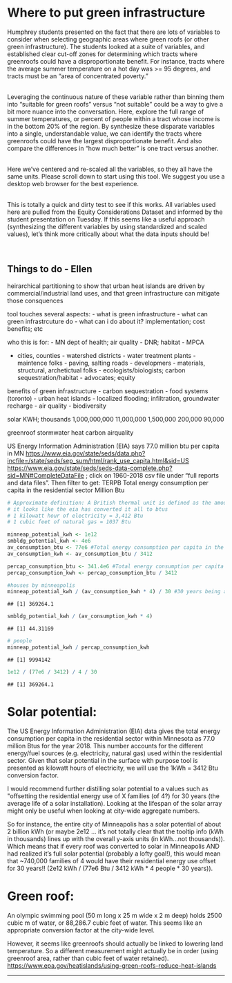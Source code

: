 
# Where to put green infrastructure

Humphrey students presented on the fact that there are lots of variables
to consider when selecting geographic areas where green roofs (or other
green infrastructure). The students looked at a suite of variables, and
established clear cut-off zones for determining which tracts where
greenroofs could have a disproportionate benefit. For instance, tracts
where the average summer temperature on a hot day was &gt;= 95 degrees,
and tracts must be an “area of concentrated poverty.”

<br> Leveraging the continuous nature of these variable rather than
binning them into “suitable for green roofs” versus “not suitable” could
be a way to give a bit more nuance into the conversation. Here, explore
the full range of summer temperatures, or percent of people within a
tract whose income is in the bottom 20% of the region. By synthesize
these disparate variables into a single, understandable value, we can
identify the tracts where greenroofs could have the largest
disproportionate benefit. And also compare the differences in “how much
better” is one tract versus another.

<br> Here we’ve centered and re-scaled all the variables, so they all
have the same units. Please scroll down to start using this tool. We
suggest you use a desktop web browser for the best experience.

<br> This is totally a quick and dirty test to see if this works. All
variables used here are pulled from the Equity Considerations Dataset
and informed by the student presentation on Tuesday. If this seems like
a useful approach (synthesizing the different variables by using
standardized and scaled values), let’s think more critically about what
the data inputs should be!

<br>

## Things to do - Ellen

heirarchical partitioning to show that urban heat islands are driven by
commercial/industrial land uses, and that green infrastructure can
mitigate those consquences

tool touches several aspects: - what is green infrastructure - what can
green infrastrcuture do - what can i do about it? implementation; cost
benefits; etc

who this is for: - MN dept of health; air quality - DNR; habitat - MPCA
- cities, counties - watershed districts - water treatment plants -
maintence folks - paving, salting roads - developmers - materials,
structural, archetictual folks - ecologists/biologists; carbon
sequestration/habitat - advocates; equity

benefits of green infrastructure - carbon sequestration - food systems
(toronto) - urban heat islands - localized flooding; infiltration,
groundwater recharge - air quality - biodiversity

solar KWH; thousands 1,000,000,000 11,000,000 1,500,000 200,000 90,000

greenroof stormwater heat carbon airquality

US Energy Information Administration (EIA) says 77.0 million btu per
capita in MN
<https://www.eia.gov/state/seds/data.php?incfile=/state/seds/sep_sum/html/rank_use_capita.html&sid=US>
<https://www.eia.gov/state/seds/seds-data-complete.php?sid=MN#CompleteDataFile>
; click on 1960-2018 csv file under “full reports and data files”. Then
filter to get: TERPB Total energy consumption per capita in the
residential sector Million Btu

``` r
# Approximate definition: A British thermal unit is defined as the amount of heat required to raise the temperature of one pound of water by one degree Fahrenheit. A kitchen match has about 1 btu of heat energy
# it looks like the eia has converted it all to btus
# 1 kilowatt hour of electricity = 3,412 Btu
# 1 cubic feet of natural gas = 1037 Btu

minneap_potential_kwh <- 1e12
smbldg_potential_kwh <- 4e6
av_consumption_btu <- 77e6 #Total energy consumption per capita in the residential sector
av_consumption_kwh <- av_consumption_btu / 3412

percap_consumption_btu <- 341.4e6 #Total energy consumption per capita
percap_consumption_kwh <- percap_consumption_btu / 3412

#houses by minneapolis
minneap_potential_kwh / (av_consumption_kwh * 4) / 30 #30 years being an average lifespan
```

    ## [1] 369264.1

``` r
smbldg_potential_kwh / (av_consumption_kwh * 4)
```

    ## [1] 44.31169

``` r
# people
minneap_potential_kwh / percap_consumption_kwh 
```

    ## [1] 9994142

``` r
1e12 / (77e6 / 3412) / 4 / 30
```

    ## [1] 369264.1

# Solar potential:

The US Energy Information Administration (EIA) data gives the total
energy consumption per capita in the residential sector within Minnesota
as 77.0 million Btus for the year 2018. This number accounts for the
different energy/fuel sources (e.g. electricity, natural gas) used
within the residential sector. Given that solar potential in the surface
with purpose tool is presented as kilowatt hours of electricity, we will
use the 1kWh = 3412 Btu conversion factor.

I would recommend further distilling solar potential to a values such as
"offsetting the residential energy use of X families (of 4?) for 30
years (the average life of a solar installation). Looking at the
lifespan of the solar array might only be useful when looking at
city-wide aggregate numbers.

So for instance, the entire city of Minneapolis has a solar potential of
about 2 billion kWh (or maybe 2e12 … it’s not totally clear that the
tooltip info (kWh in thousands) lines up with the overall y-axis units
(in kWh…not thousands)). Which means that if every roof was converted to
solar in Minneapolis AND had realized it’s full solar potential
(probably a lofty goal!), this would mean that \~740,000 families of 4
would have their residential energy use offset for 30 years!! (2e12 kWh
/ (77e6 Btu / 3412 kWh \* 4 people \* 30 years)).

# Green roof:

An olympic swimming pool (50 m long x 25 m wide x 2 m deep) holds 2500
cubic m of water, or 88,286.7 cubic feet of water. This seems like an
appropriate conversion factor at the city-wide level.

However, it seems like greenroofs should actually be linked to lowering
land temperature. So a different measurement might actually be in order
(using greenroof area, rather than cubic feet of water retained).
<https://www.epa.gov/heatislands/using-green-roofs-reduce-heat-islands>

<hr>
